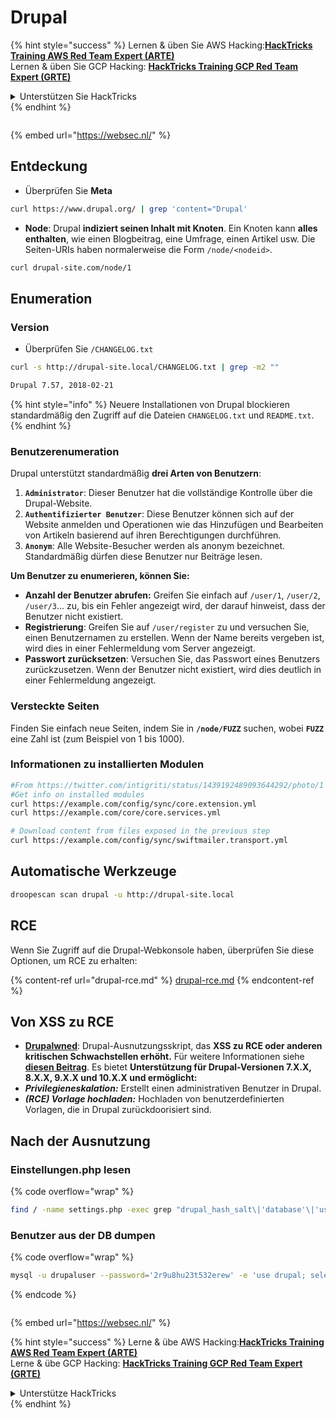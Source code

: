 # Drupal

{% hint style="success" %}
Lernen & üben Sie AWS Hacking:<img src="../../../.gitbook/assets/arte.png" alt="" data-size="line">[**HackTricks Training AWS Red Team Expert (ARTE)**](https://training.hacktricks.xyz/courses/arte)<img src="../../../.gitbook/assets/arte.png" alt="" data-size="line">\
Lernen & üben Sie GCP Hacking: <img src="../../../.gitbook/assets/grte.png" alt="" data-size="line">[**HackTricks Training GCP Red Team Expert (GRTE)**<img src="../../../.gitbook/assets/grte.png" alt="" data-size="line">](https://training.hacktricks.xyz/courses/grte)

<details>

<summary>Unterstützen Sie HackTricks</summary>

* Überprüfen Sie die [**Abonnementpläne**](https://github.com/sponsors/carlospolop)!
* **Treten Sie der** 💬 [**Discord-Gruppe**](https://discord.gg/hRep4RUj7f) oder der [**Telegram-Gruppe**](https://t.me/peass) bei oder **folgen** Sie uns auf **Twitter** 🐦 [**@hacktricks\_live**](https://twitter.com/hacktricks_live)**.**
* **Teilen Sie Hacking-Tricks, indem Sie PRs an die** [**HackTricks**](https://github.com/carlospolop/hacktricks) und [**HackTricks Cloud**](https://github.com/carlospolop/hacktricks-cloud) GitHub-Repos senden.

</details>
{% endhint %}

<figure><img src="https://pentest.eu/RENDER_WebSec_10fps_21sec_9MB_29042024.gif" alt=""><figcaption></figcaption></figure>

{% embed url="https://websec.nl/" %}

## Entdeckung

* Überprüfen Sie **Meta**
```bash
curl https://www.drupal.org/ | grep 'content="Drupal'
```
* **Node**: Drupal **indiziert seinen Inhalt mit Knoten**. Ein Knoten kann **alles enthalten**, wie einen Blogbeitrag, eine Umfrage, einen Artikel usw. Die Seiten-URIs haben normalerweise die Form `/node/<nodeid>`.
```bash
curl drupal-site.com/node/1
```
## Enumeration

### Version

* Überprüfen Sie `/CHANGELOG.txt`
```bash
curl -s http://drupal-site.local/CHANGELOG.txt | grep -m2 ""

Drupal 7.57, 2018-02-21
```
{% hint style="info" %}
Neuere Installationen von Drupal blockieren standardmäßig den Zugriff auf die Dateien `CHANGELOG.txt` und `README.txt`.
{% endhint %}

### Benutzerenumeration

Drupal unterstützt standardmäßig **drei Arten von Benutzern**:

1. **`Administrator`**: Dieser Benutzer hat die vollständige Kontrolle über die Drupal-Website.
2. **`Authentifizierter Benutzer`**: Diese Benutzer können sich auf der Website anmelden und Operationen wie das Hinzufügen und Bearbeiten von Artikeln basierend auf ihren Berechtigungen durchführen.
3. **`Anonym`**: Alle Website-Besucher werden als anonym bezeichnet. Standardmäßig dürfen diese Benutzer nur Beiträge lesen.

**Um Benutzer zu enumerieren, können Sie:**

* **Anzahl der Benutzer abrufen:** Greifen Sie einfach auf `/user/1`, `/user/2`, `/user/3`... zu, bis ein Fehler angezeigt wird, der darauf hinweist, dass der Benutzer nicht existiert.
* **Registrierung**: Greifen Sie auf `/user/register` zu und versuchen Sie, einen Benutzernamen zu erstellen. Wenn der Name bereits vergeben ist, wird dies in einer Fehlermeldung vom Server angezeigt.
* **Passwort zurücksetzen**: Versuchen Sie, das Passwort eines Benutzers zurückzusetzen. Wenn der Benutzer nicht existiert, wird dies deutlich in einer Fehlermeldung angezeigt.

### Versteckte Seiten

Finden Sie einfach neue Seiten, indem Sie in **`/node/FUZZ`** suchen, wobei **`FUZZ`** eine Zahl ist (zum Beispiel von 1 bis 1000).

### Informationen zu installierten Modulen
```bash
#From https://twitter.com/intigriti/status/1439192489093644292/photo/1
#Get info on installed modules
curl https://example.com/config/sync/core.extension.yml
curl https://example.com/core/core.services.yml

# Download content from files exposed in the previous step
curl https://example.com/config/sync/swiftmailer.transport.yml
```
## Automatische Werkzeuge
```bash
droopescan scan drupal -u http://drupal-site.local
```
## RCE

Wenn Sie Zugriff auf die Drupal-Webkonsole haben, überprüfen Sie diese Optionen, um RCE zu erhalten:

{% content-ref url="drupal-rce.md" %}
[drupal-rce.md](drupal-rce.md)
{% endcontent-ref %}

## Von XSS zu RCE

* [**Drupalwned**](https://github.com/nowak0x01/Drupalwned): Drupal-Ausnutzungsskript, das **XSS zu RCE oder anderen kritischen Schwachstellen erhöht.** Für weitere Informationen siehe [**diesen Beitrag**](https://nowak0x01.github.io/papers/76bc0832a8f682a7e0ed921627f85d1d.html). Es bietet **Unterstützung für Drupal-Versionen 7.X.X, 8.X.X, 9.X.X und 10.X.X und ermöglicht:**
* _**Privilegieneskalation:**_ Erstellt einen administrativen Benutzer in Drupal.
* _**(RCE) Vorlage hochladen:**_ Hochladen von benutzerdefinierten Vorlagen, die in Drupal zurückdoorisiert sind.

## Nach der Ausnutzung

### Einstellungen.php lesen

{% code overflow="wrap" %}
```bash
find / -name settings.php -exec grep "drupal_hash_salt\|'database'\|'username'\|'password'\|'host'\|'port'\|'driver'\|'prefix'" {} \; 2>/dev/null
```
### Benutzer aus der DB dumpen

{% code overflow="wrap" %}
```bash
mysql -u drupaluser --password='2r9u8hu23t532erew' -e 'use drupal; select * from users'
```
{% endcode %}

<figure><img src="https://pentest.eu/RENDER_WebSec_10fps_21sec_9MB_29042024.gif" alt=""><figcaption></figcaption></figure>

{% embed url="https://websec.nl/" %}

{% hint style="success" %}
Lerne & übe AWS Hacking:<img src="../../../.gitbook/assets/arte.png" alt="" data-size="line">[**HackTricks Training AWS Red Team Expert (ARTE)**](https://training.hacktricks.xyz/courses/arte)<img src="../../../.gitbook/assets/arte.png" alt="" data-size="line">\
Lerne & übe GCP Hacking: <img src="../../../.gitbook/assets/grte.png" alt="" data-size="line">[**HackTricks Training GCP Red Team Expert (GRTE)**<img src="../../../.gitbook/assets/grte.png" alt="" data-size="line">](https://training.hacktricks.xyz/courses/grte)

<details>

<summary>Unterstütze HackTricks</summary>

* Überprüfe die [**Abonnementpläne**](https://github.com/sponsors/carlospolop)!
* **Tritt der** 💬 [**Discord-Gruppe**](https://discord.gg/hRep4RUj7f) oder der [**Telegram-Gruppe**](https://t.me/peass) bei oder **folge** uns auf **Twitter** 🐦 [**@hacktricks\_live**](https://twitter.com/hacktricks_live)**.**
* **Teile Hacking-Tricks, indem du PRs zu den** [**HackTricks**](https://github.com/carlospolop/hacktricks) und [**HackTricks Cloud**](https://github.com/carlospolop/hacktricks-cloud) GitHub-Repos einreichst.

</details>
{% endhint %}
